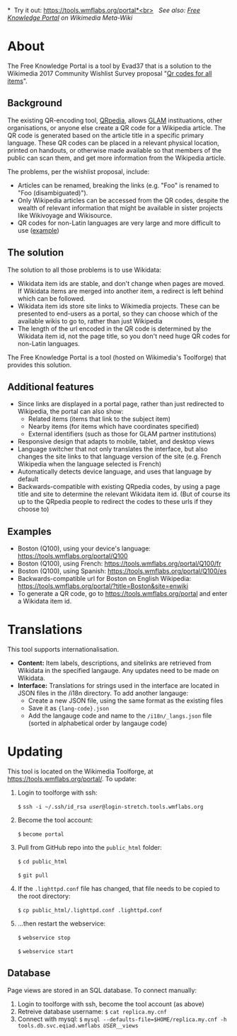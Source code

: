 *&nbsp; Try it out: https://tools.wmflabs.org/portal*<br>
*&nbsp; See also: [Free Knowledge Portal](https://meta.wikimedia.org/wiki/Free_Knowledge_Portal) on Wikimedia Meta-Wiki*

# About
The Free Knowledge Portal is a tool by Evad37 that is a solution to the Wikimedia 2017 Community Wishlist Survey proposal "[Qr codes for all items](https://meta.wikimedia.org/wiki/2017_Community_Wishlist_Survey/Wikidata/Qr_codes_for_all_items)".

## Background
The existing QR-encoding tool, [QRpedia](https://meta.wikimedia.org/wiki/QRpedia), allows [GLAM](https://meta.wikimedia.org/wiki/GLAM) instituations, other organisations, or anyone else create a QR code for a Wikipedia article. The QR code is generated based on the article title in a specific primary language. These QR codes can be placed in a relevant physical location, printed on handouts, or otherwise made available so that members of the public can scan them, and get more information from the Wikipedia article.

The problems, per the wishlist proposal, include:
* Articles can be renamed, breaking the links (e.g. "Foo" is renamed to "Foo (disambiguated)").
* Only Wikipedia articles can be accessed from the QR codes, despite the wealth of relevant information that might be available in sister projects like Wikivoyage and Wikisource.
* QR codes for non-Latin languages are very large and more difficult to use ([example](https://meta.wikimedia.org/wiki/File:QRpedia_code_in_Odessa_-_Bristol_Hotel_-_2.jpg))

## The solution
The solution to all those problems is to use Wikidata:
* Wikidata item ids are stable, and don't change when pages are moved. If Wikidata items are merged into another item, a redirect is left behind which can be followed.
* Wikidata item ids store site links to Wikimedia projects. These can be presented to end-users as a portal, so they can choose which of the available wikis to go to, rather than just Wikipedia
* The length of the url encoded in the QR code is determined by the Wikidata item id, not the page title, so you don't need huge QR codes for non-Latin languages.

The Free Knowledge Portal is a tool (hosted on Wikimedia's Toolforge) that provides this solution.

## Additional features
* Since links are displayed in a portal page, rather than just redirected to Wikipedia, the portal can also show:<!--
--><ul>
* Related items (items that link to the subject item)
* Nearby items (for items which have coordinates specified)
* External identifiers (such as those for GLAM partner institutions)<!--
--></ul>
* Responsive design that adapts to mobile, tablet, and desktop views
* Language switcher that not only translates the interface, but also changes the site links to that language version of the site (e.g. French Wikipedia when the language selected is French)
* Automatically detects device language, and uses that language by default
* Backwards-compatible with existing QRpedia codes, by using a page title and site to determine the relevant Wikidata item id. (But of course its up to the QRpedia people to redirect the codes to these urls if they choose to)

## Examples
* Boston (Q100), using your device's language: https://tools.wmflabs.org/portal/Q100
* Boston (Q100), using French: https://tools.wmflabs.org/portal/Q100/fr
* Boston (Q100), using Spanish: https://tools.wmflabs.org/portal/Q100/es
* Backwards-compatible url for Boston on English Wikipedia: https://tools.wmflabs.org/portal/?title=Boston&site=enwiki
* To generate a QR code, go to https://tools.wmflabs.org/portal and enter a Wikidata item id.

# Translations
This tool supports internationalisation.
* **Content:** Item labels, descriptions, and sitelinks are retrieved from Wikidata in the specified langauge. Any updates need to be made on Wikidata.
* **Interface:** Translations for strings used in the interface are located in JSON files in the /i18n directory. To add another langauge:<!--
--><ul>
* Create a new JSON file, using the same format as the existing files
* Save it as <code>{lang-code}.json</code>
* Add the langauge code and name to the <code>/i18n/_langs.json</code> file (sorted in alphabetical order by langauge code)<!--
--></ul>

# Updating
This tool is located on the Wikimedia Toolforge, at https://tools.wmflabs.org/portal/.
To update:
<ol>
<li>Login to toolforge with ssh:<p><code>$</code> <code>ssh -i ~/.ssh/id_rsa <i>user</i>@login-stretch.tools.wmflabs.org</code></li>
<li>Become the tool account:<p><code>$</code> <code>become portal</code></li>
<li>Pull from GitHub repo into the <code>public_html</code> folder:<p><code>$</code> <code>cd public_html<p>$</code> <code>git pull</code></li>
<li>If the <code>.lighttpd.conf</code> file has changed, that file needs to be copied to the root directory:<p><code>$</code> <code>cp public_html/.lighttpd.conf .lighttpd.conf</code></li>
<li>...then restart the webservice:<p><code>$</code> <code>webservice stop<p>$</code> <code>webservice start</code>
</ol>

## Database
Page views are stored in an SQL database. To connect manually:
<ol>
<li>Login to toolforge with ssh, become the tool account (as above)</li>
<li>Retreive database username: <code>$</code> <code>cat replica.my.cnf</code>
<li>Connect with mysql: <code>$</code> <code>mysql --defaults-file=$HOME/replica.my.cnf -h tools.db.svc.eqiad.wmflabs <i>USER</i>__views</code>
</ol>
